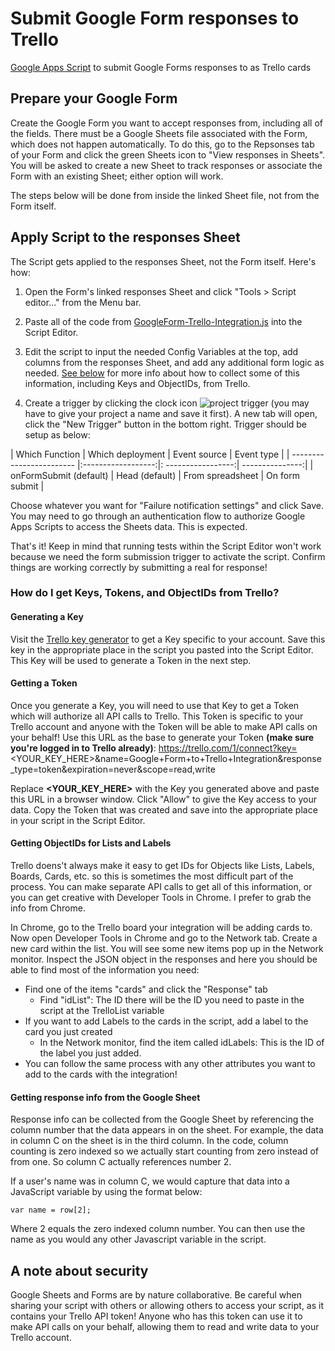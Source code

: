 # Submit Google Form responses to Trello #
[Google Apps Script](https://developers.google.com/apps-script/) to submit Google Forms responses to as Trello cards


## Prepare your Google Form ##
Create the Google Form you want to accept responses from, including all of the fields. There must be a Google Sheets file associated with the Form, which does not happen automatically. To do this, go to the Repsonses tab of your Form and click the green Sheets icon to "View responses in Sheets". You will be asked to create a new Sheet to track responses or associate the Form with an existing Sheet; either option will work.

The steps below will be done from inside the linked Sheet file, not from the Form itself.

## Apply Script to the responses Sheet ##
The Script gets applied to the responses Sheet, not the Form itself. Here's how:

1. Open the Form's linked responses Sheet and click "Tools > Script editor..." from the Menu bar.

2. Paste all of the code from [GoogleForm-Trello-Integration.js](https://github.com/kmcroft13/submit-googleforms-to-trello/blob/master/GoogleForm-Trello-Integration.js) into the Script Editor.

3. Edit the script to input the needed Config Variables at the top, add columns from the responses Sheet, and add any additional form logic as needed. [See below](https://github.com/kmcroft13/submit-googleforms-to-trello/blob/master/README.md#how-do-i-get-keys-tokens-and-objectids-from-trello) for more info about how to collect some of this information, including Keys and ObjectIDs, from Trello.

4. Create a trigger by clicking the clock icon ![project trigger](https://github.com/kmcroft13/submit-googleforms-to-trello/blob/master/project-trigger.png) (you may have to give your project a name and save it first). A new tab will open, click the "New Trigger" button in the bottom right. Trigger should be setup as below:

| Which Function           | Which deployment   | Event source       | Event type      |
| ------------------------ |:------------------:|: -----------------:| ---------------:|
| onFormSubmit (default)   | Head (default)     | From spreadsheet   | On form submit  |

Choose whatever you want for "Failure notification settings" and click Save. You may need to go through an authentication flow to authorize Google Apps Scripts to access the Sheets data. This is expected.

That's it! Keep in mind that running tests within the Script Editor won't work because we need the form submission trigger to activate the script. Confirm things are working correctly by submitting a real for response!

### How do I get Keys, Tokens, and ObjectIDs from Trello? ###
#### Generating a Key ####
Visit the [Trello key generator](https://trello.com/1/appKey/generate) to get a Key specific to your account. Save this key in the appropriate place in the script you pasted into the Script Editor. This Key will be used to generate a Token in the next step.

#### Getting a Token ####
Once you generate a Key, you will need to use that Key to get a Token which will authorize all API calls to Trello. This Token is specific to your Trello account and anyone with the Token will be able to make API calls on your behalf!
Use this URL as the base to generate your Token **(make sure you're logged in to Trello already)**:
https://trello.com/1/connect?key=<YOUR_KEY_HERE>&name=Google+Form+to+Trello+Integration&response_type=token&expiration=never&scope=read,write

Replace **<YOUR_KEY_HERE>** with the Key you generated above and paste this URL in a browser window. Click "Allow" to give the Key access to your data. Copy the Token that was created and save into the appropriate place in your script in the Script Editor.

#### Getting ObjectIDs for Lists and Labels ####
Trello doens't always make it easy to get IDs for Objects like Lists, Labels, Boards, Cards, etc. so this is sometimes the most difficult part of the process. You can make separate API calls to get all of this information, or you can get creative with Developer Tools in Chrome. I prefer to grab the info from Chrome.

In Chrome, go to the Trello board your integration will be adding cards to. Now open Developer Tools in Chrome and go to the Network tab. Create a new card within the list. You will see some new items pop up in the Network monitor. Inspect the JSON object in the responses and here you should be able to find most of the information you need:

+ Find one of the items "cards" and click the "Response" tab
  + Find "idList": The ID there will be the ID you need to paste in the script at the TrelloList variable
+ If you want to add Labels to the cards in the script, add a label to the card you just created
  + In the Network monitor, find the item called idLabels: This is the ID of the label you just added.
+ You can follow the same process with any other attributes you want to add to the cards with the integration!


#### Getting response info from the Google Sheet ####
Response info can be collected from the Google Sheet by referencing the column number that the data appears in on the sheet. For example, the data in column C on the sheet is in the third column. In the code, column counting is zero indexed so we actually start counting from zero instead of from one. So column C actually references number 2.

If a user's name was in column C, we would capture that data into a JavaScript variable by using the format below:

`var name = row[2];`

Where 2 equals the zero indexed column number. You can then use the name as you would any other Javascript variable in the script.

## A note about security ##
Google Sheets and Forms are by nature collaborative. Be careful when sharing your script with others or allowing others to access your script, as it contains your Trello API token! Anyone who has this token can use it to make API calls on your behalf, allowing them to read and write data to your Trello account.
